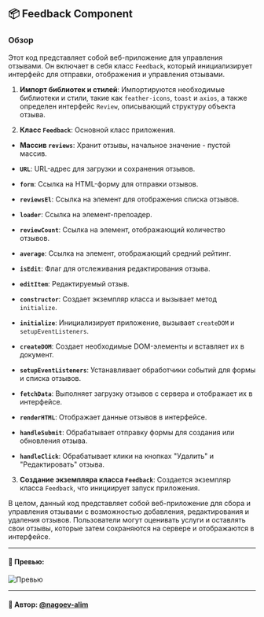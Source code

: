 ## 📦 Feedback Component

### Обзор

Этот код представляет собой веб-приложение для управления отзывами. Он включает в себя класс `Feedback`, который инициализирует интерфейс для отправки, отображения и управления отзывами.

1. **Импорт библиотек и стилей**: Импортируются необходимые библиотеки и стили, такие как `feather-icons`, `toast` и `axios`, а также определен интерфейс `Review`, описывающий структуру объекта отзыва.

2. **Класс `Feedback`**: Основной класс приложения.

  - **Массив `reviews`**: Хранит отзывы, начальное значение - пустой массив.

  - **`URL`**: URL-адрес для загрузки и сохранения отзывов.

  - **`form`**: Ссылка на HTML-форму для отправки отзывов.

  - **`reviewsEl`**: Ссылка на элемент для отображения списка отзывов.

  - **`loader`**: Ссылка на элемент-прелоадер.

  - **`reviewCount`**: Ссылка на элемент, отображающий количество отзывов.

  - **`average`**: Ссылка на элемент, отображающий средний рейтинг.

  - **`isEdit`**: Флаг для отслеживания редактирования отзыва.

  - **`editItem`**: Редактируемый отзыв.

  - **`constructor`**: Создает экземпляр класса и вызывает метод `initialize`.

  - **`initialize`**: Инициализирует приложение, вызывает `createDOM` и `setupEventListeners`.

  - **`createDOM`**: Создает необходимые DOM-элементы и вставляет их в документ.

  - **`setupEventListeners`**: Устанавливает обработчики событий для формы и списка отзывов.

  - **`fetchData`**: Выполняет загрузку отзывов с сервера и отображает их в интерфейсе.

  - **`renderHTML`**: Отображает данные отзывов в интерфейсе.

  - **`handleSubmit`**: Обрабатывает отправку формы для создания или обновления отзыва.

  - **`handleClick`**: Обрабатывает клики на кнопках "Удалить" и "Редактировать" отзыва.

3. **Создание экземпляра класса `Feedback`**: Создается экземпляр класса `Feedback`, что инициирует запуск приложения.

В целом, данный код представляет собой веб-приложение для сбора и управления отзывами с возможностью добавления, редактирования и удаления отзывов. Пользователи могут оценивать услуги и оставлять свои отзывы, которые затем сохраняются на сервере и отображаются в интерфейсе.

---

#### 🌄 Превью:

![Превью](https://lh3.googleusercontent.com/drive-viewer/AITFw-x7rynSBqPgGrK2cRzO6Gpm70hivde3UMUsr3HSwI6TsZRMYOZ46l5dC5dTT8iMz1QObTXtIcX6hNwC4Xrakd6AVhyu=s1600)


-----

#### 🙌 Автор: [@nagoev-alim](https://github.com/nagoev-alim)

